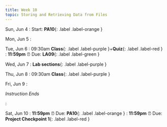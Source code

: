 ```yaml
---
title: Week 10
topic: Storing and Retrieving Data from Files
---
```

Sun, Jun 4
: Start: **PA10**{: .label .label-orange }


Mon, Jun 5
: 

Tue, Jun 6
: 09:30am **Class**{: .label .label-purple }+**Quiz**{: .label .label-red }
: **11:59pm**  ⏰  Due: **LA09**{: .label .label-green }


Wed, Jun 7
: **Lab sections**{: .label .label-purple }


Thu, Jun 8
: 09:30am **Class**{: .label .label-purple }


Fri, Jun 9
: <p class="text-grey-dk-000 mb-0"><em>Instruction Ends</em></p>

: 

Sat, Jun 10
: **11:59pm**  ⏰  Due: **PA10**{: .label .label-orange }
: **11:59pm**  ⏰  Due: **Project Checkpoint 1**{: .label .label-red }


